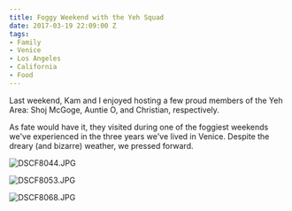 ```yaml
---
title: Foggy Weekend with the Yeh Squad
date: 2017-03-19 22:09:00 Z
tags:
- Family
- Venice
- Los Angeles
- California
- Food
---
```


Last weekend, Kam and I enjoyed hosting a few proud members of the Yeh Area: Shoj McGoge, Auntie O, and Christian, respectively.

As fate would have it, they visited during one of the foggiest weekends we've experienced in the three years we've lived in Venice. Despite the dreary (and bizarre) weather, we pressed forward.

![DSCF8044.JPG](/uploads/DSCF8044.JPG)

![DSCF8053.JPG](/uploads/DSCF8053.JPG)

![DSCF8068.JPG](/uploads/DSCF8068.JPG) 